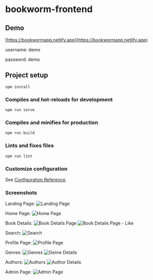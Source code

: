 # bookworm-frontend

## Demo
[https://bookwormapp.netlify.app](https://bookwormapp.netlify.app)

username: demo

password: demo

## Project setup
```
npm install
```

### Compiles and hot-reloads for development
```
npm run serve
```

### Compiles and minifies for production
```
npm run build
```

### Lints and fixes files
```
npm run lint
```

### Customize configuration
See [Configuration Reference](https://cli.vuejs.org/config/).

### Screenshots
Landing Page:
![Landing Page](https://raw.githubusercontent.com/serhatyuna/bookworm-frontend/master/screenshots/landing_page.png "Landing Page")

Home Page:
![Home Page](https://raw.githubusercontent.com/serhatyuna/bookworm-frontend/master/screenshots/homepage.png "Home Page")

Book Details:
![Book Details Page](https://raw.githubusercontent.com/serhatyuna/bookworm-frontend/master/screenshots/book_details.png "Book Details Page")
![Book Details Page - Like](https://raw.githubusercontent.com/serhatyuna/bookworm-frontend/master/screenshots/book_details_like.png "Book Details Page - Like")

Search:
![Search](https://raw.githubusercontent.com/serhatyuna/bookworm-frontend/master/screenshots/search.png "Search")

Profile Page:
![Profile Page](https://raw.githubusercontent.com/serhatyuna/bookworm-frontend/master/screenshots/profile.png "Profile Page")

Genres:
![Genres](https://raw.githubusercontent.com/serhatyuna/bookworm-frontend/master/screenshots/genres.png "Genres")
![Genre Details](https://raw.githubusercontent.com/serhatyuna/bookworm-frontend/master/screenshots/genres_details.png "Genre Details")

Authors:
![Authors](https://raw.githubusercontent.com/serhatyuna/bookworm-frontend/master/screenshots/authors.png "Authors")
![Author Details](https://raw.githubusercontent.com/serhatyuna/bookworm-frontend/master/screenshots/authors_details.png "Author Details")

Admin Page:
![Admin Page](https://raw.githubusercontent.com/serhatyuna/bookworm-frontend/master/screenshots/admin-page.png "Admin Page")

